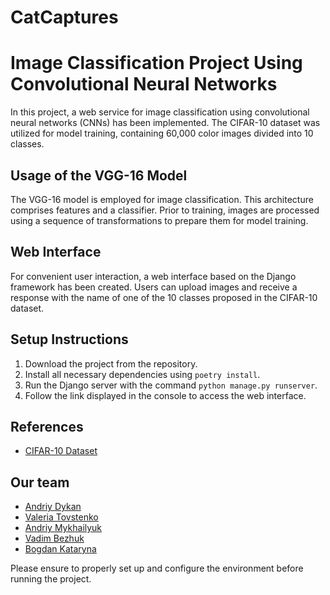# CatCaptures
# Image Classification Project Using Convolutional Neural Networks

In this project, a web service for image classification using convolutional neural networks (CNNs) has been implemented. The CIFAR-10 dataset was utilized for model training, containing 60,000 color images divided into 10 classes.

## Usage of the VGG-16 Model

The VGG-16 model is employed for image classification. This architecture comprises features and a classifier. Prior to training, images are processed using a sequence of transformations to prepare them for model training.

## Web Interface

For convenient user interaction, a web interface based on the Django framework has been created. Users can upload images and receive a response with the name of one of the 10 classes proposed in the CIFAR-10 dataset.

## Setup Instructions

1. Download the project from the repository.
2. Install all necessary dependencies using `poetry install`.
3. Run the Django server with the command `python manage.py runserver`.
4. Follow the link displayed in the console to access the web interface.

## References

- [CIFAR-10 Dataset](https://www.kaggle.com/c/cifar-10)

## Our team
- [Andriy Dykan](https://github.com/AndriyDykan)
- [Valeria Tovstenko](https://github.com/MsMiracle18)
- [Andriy Mykhailyuk](https://github.com/Andriy22226)
- [Vadim Bezhuk](https://github.com/Vadim-3)
- [Bogdan Kataryna](https://github.com/9-Bogdan)

Please ensure to properly set up and configure the environment before running the project.
